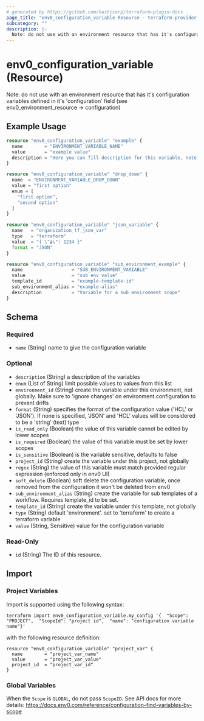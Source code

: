 ```yaml
---
# generated by https://github.com/hashicorp/terraform-plugin-docs
page_title: "env0_configuration_variable Resource - terraform-provider-env0"
subcategory: ""
description: |-
  Note: do not use with an environment resource that has it's configuration variables defined in it's 'configuration' field (see env0environmentresource -> configuration)
---
```


# env0_configuration_variable (Resource)

Note: do not use with an environment resource that has it's configuration variables defined in it's 'configuration' field (see env0_environment_resource -> configuration)

## Example Usage

```terraform
resource "env0_configuration_variable" "example" {
  name        = "ENVIRONMENT_VARIABLE_NAME"
  value       = "example value"
  description = "Here you can fill description for this variable, note this field have limit of 255 chars"
}

resource "env0_configuration_variable" "drop_down" {
  name  = "ENVIRONMENT_VARIABLE_DROP_DOWN"
  value = "first option"
  enum = [
    "first option",
    "second option"
  ]
}

resource "env0_configuration_variable" "json_variable" {
  name   = "organization_tf_json_var"
  type   = "terraform"
  value  = "{ \"a\": 1234 }"
  format = "JSON"
}

resource "env0_configuration_variable" "sub_environment_example" {
  name                  = "SUB_ENVIRONMENT_VARIABLE"
  value                 = "sub env value"
  template_id           = "example-template-id"
  sub_environment_alias = "example-alias"
  description           = "Variable for a sub environment scope"
}
```

<!-- schema generated by tfplugindocs -->
## Schema

### Required

- `name` (String) name to give the configuration variable

### Optional

- `description` (String) a description of the variables
- `enum` (List of String) limit possible values to values from this list
- `environment_id` (String) create the variable under this environment, not globally. Make sure to 'ignore changes' on environment.configuration to prevent drifts
- `format` (String) specifies the format of the configuration value ('HCL' or 'JSON'). If none is specified, 'JSON' and 'HCL' values will be considered to be a 'string' (text) type
- `is_read_only` (Boolean) the value of this variable cannot be edited by lower scopes
- `is_required` (Boolean) the value of this variable must be set by lower scopes
- `is_sensitive` (Boolean) is the variable sensitive, defaults to false
- `project_id` (String) create the variable under this project, not globally
- `regex` (String) the value of this variable must match provided regular expression (enforced only in env0 UI)
- `soft_delete` (Boolean) soft delete the configuration variable, once removed from the configuration it won't be deleted from env0
- `sub_environment_alias` (String) create the variable for sub templates of a workflow. Requires template_id to be set.
- `template_id` (String) create the variable under this template, not globally
- `type` (String) default 'environment'. set to 'terraform' to create a terraform variable
- `value` (String, Sensitive) value for the configuration variable

### Read-Only

- `id` (String) The ID of this resource.

## Import

### Project Variables
Import is supported using the following syntax:

```shell
terraform import env0_configuration_variable.my_config '{  "Scope": "PROJECT",  "ScopeId": "project id",  "name": "configuration variable name"}'
```

with the following resource definition:
```shell
resource "env0_configuration_variable" "project_var" {
  name        = "project_var_name"
  value       = "project_var_value"
  project_id  = "project_var_id"
}
```

### Global Variables
When the `Scope` is `GLOBAL`, do not pass `ScopeID`. See API docs for more details: https://docs.env0.com/reference/configuration-find-variables-by-scope
